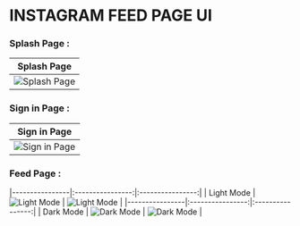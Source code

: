 # INSTAGRAM FEED PAGE UI

### Splash Page :
| Splash Page |
|----------------|
| ![Splash Page](assets/readme/1.splash_page.png) |

### Sign in Page :
| Sign in Page |
|----------------|
| ![Sign in Page](assets/readme/2.sign_in_page.png) |

### Feed Page :
|----------------|:----------------:|:----------------:|
| Light Mode  | ![Light Mode](assets/readme/3.feed_page_light_1.png) | ![Light Mode](assets/readme/4.feed_page_light_2.png) |
|----------------|:----------------:|:----------------:|
| Dark Mode  | ![Dark Mode](assets/readme/5.feed_page_dark_1.png) | ![Dark Mode](assets/readme/6.feed_page_dark_2.png) |

